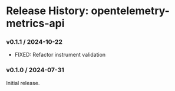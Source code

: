 # Release History: opentelemetry-metrics-api

### v0.1.1 / 2024-10-22

* FIXED: Refactor instrument validation

### v0.1.0 / 2024-07-31

Initial release.
